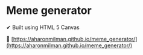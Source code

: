 # Meme generator
 ✔ Built using HTML 5 Canvas
 
 👀 [https://aharonmilman.github.io/meme_generator/](https://aharonmilman.github.io/meme_generator/) 
 

